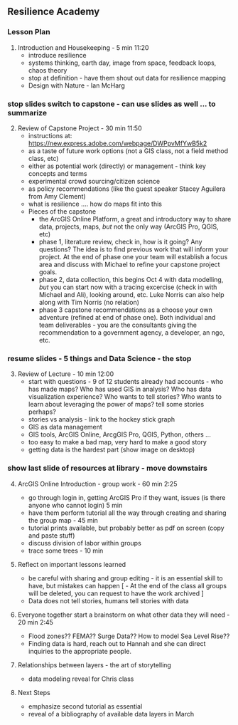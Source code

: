 ## Resilience Academy 
### Lesson Plan 

1. Introduction and Housekeeping - 5 min 11:20
   - introduce resilience
   - systems thinking, earth day, image from space, feedback loops, chaos theory
   - stop at definition - have them shout out data for resilience mapping 
   - Design with Nature - Ian McHarg

### stop slides switch to capstone - can use slides as well ... to summarize

2. Review of Capstone Project - 30 min 11:50
   - instructions at: https://new.express.adobe.com/webpage/DWPpvMfYwB5k2
   - as a taste of future work options (not a GIS class, not a field method class, etc)
   - either as potential work (directly) or management - think key concepts and terms
   - experimental crowd sourcing/citizen science
   - as policy recommendations (like the guest speaker Stacey Aguilera from Amy Clement)
   - what is resilience .... how do maps fit into this
   - Pieces of the capstone
      - the ArcGIS Online Platform, a great and introductory way to share data, projects, maps, *but* not the only way (ArcGIS Pro, QGIS, etc)
      - phase 1, literature review, check in, how is it going? Any questions? The idea is to find previous work that will inform your project. At the end of phase one your team will establish a focus area and discuss with Michael to refine your capstone project goals.
      - phase 2, data collection, this begins Oct 4 with data modelling, *but* you can start now with a tracing excercise (check in with Michael and Ali), looking around, etc. Luke Norris can also help along with Tim Norris (no relation)
      - phase 3 capstone recommendations as a choose your own adventure (refined at end of phase one). Both individual and team deliverables - you are the consultants giving the recommendation to a government agency, a developer, an ngo, etc.

### resume slides - 5 things and Data Science - the stop

3. Review of Lecture - 10 min 12:00
   - start with questions - 9 of 12 students already had accounts - who has made maps? Who has used GIS in analysis? Who has data visualization experience? Who wants to tell stories? Who wants to learn about leveraging the power of maps? tell some stories perhaps?
   - stories vs analysis - link to the hockey stick graph
   - GIS as data management
   - GIS tools, ArcGIS Online, ArcgGIS Pro, QGIS, Python, others ...
   - too easy to make a bad map, very hard to make a good story
   - getting data is the hardest part (show image on desktop)

### show last slide of resources at library - move downstairs

4. ArcGIS Online Introduction - group work - 60 min 2:25
   - go through login in, getting ArcGIS Pro if they want, issues (is there anyone who cannot login) 5 min
   - have them perform tutorial all the way through creating and sharing the group map - 45 min
   - tutorial prints available, but probably better as pdf on screen (copy and paste stuff)
   - discuss division of labor within groups
   - trace some trees - 10 min

5. Reflect on important lessons learned
   - be careful with sharing and group editing - it is an essential skill to have, but mistakes can happen
   [ - At the end of the class all groups will be deleted, you can request to have the work archived ]
   - Data does not tell stories, humans tell stories with data

6. Everyone together start a brainstorm on what other data they will need - 20 min 2:45
   - Flood zones?? FEMA?? Surge Data?? How to model Sea Level Rise??
   - Finding data is hard, reach out to Hannah and she can direct inquiries to the appropriate people.

7. Relationships between layers - the art of storytelling
   - data modeling reveal for Chris class

8. Next Steps
   - emphasize second tutorial as essential
   - reveal of a bibliography of available data layers in March



